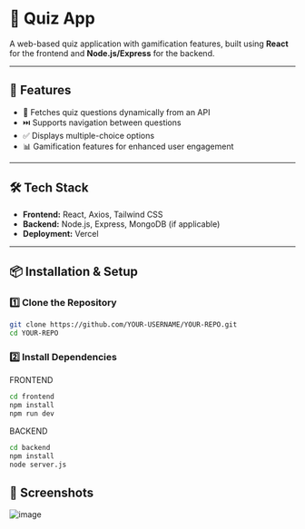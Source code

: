 # 📌 Quiz App

A web-based quiz application with gamification features, built using **React** for the frontend and **Node.js/Express** for the backend.

---

## 🚀 Features
- 🎯 Fetches quiz questions dynamically from an API  
- ⏭️ Supports navigation between questions  
- ✅ Displays multiple-choice options  
- 📊 Gamification features for enhanced user engagement  

---

## 🛠️ Tech Stack
- **Frontend:** React, Axios, Tailwind CSS  
- **Backend:** Node.js, Express, MongoDB (if applicable)  
- **Deployment:** Vercel  

---

## 📦 Installation & Setup
### 1️⃣ Clone the Repository
```bash
git clone https://github.com/YOUR-USERNAME/YOUR-REPO.git
cd YOUR-REPO
```
### 2️⃣ Install Dependencies
FRONTEND
```bash
cd frontend
npm install
npm run dev
```
BACKEND
```bash
cd backend
npm install
node server.js
```
## 📸 Screenshots
![image](https://github.com/user-attachments/assets/1f304ec8-139d-4fb1-bf8b-e4005961d440)

